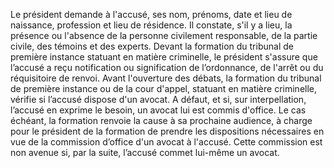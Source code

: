 Le président demande à l'accusé, ses nom, prénoms, date et lieu de naissance, profession et lieu de résidence. Il constate, s'il y a lieu, la présence ou l'absence de la personne civilement responsable, de la partie civile, des témoins et des experts.
Devant la formation du tribunal de première instance statuant en matière criminelle, le président s'assure que l’accusé a reçu notification ou signification de l’ordonnance, de l'arrêt ou du réquisitoire de renvoi.
Avant l'ouverture des débats, la formation du tribunal de première instance ou de la cour d'appel, statuant en matière criminelle, vérifie si l’accusé dispose d'un avocat. A défaut, et si, sur interpellation, l’accusé en exprime le besoin, un avocat lui est commis d'office. Le cas échéant, la formation renvoie la cause à sa prochaine audience, à charge pour le président de la formation de prendre les dispositions nécessaires en vue de la commission d’office d'un avocat à l'accusé. Cette commission est non avenue si, par la suite, l’accusé commet lui-même un avocat.